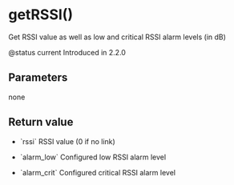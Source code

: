# getRSSI()



Get RSSI value as well as low and critical RSSI alarm levels (in dB)

@status current Introduced in 2.2.0


## Parameters

none

## Return value

* \`rssi\` RSSI value (0 if no link)

* \`alarm_low\` Configured low RSSI alarm level

* \`alarm_crit\` Configured critical RSSI alarm level



